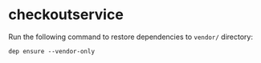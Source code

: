 # checkoutservice

Run the following command to restore dependencies to `vendor/` directory:

    dep ensure --vendor-only
 
 
